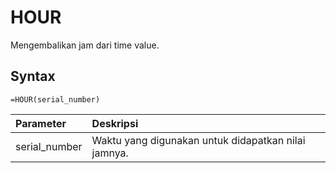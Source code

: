 # HOUR

Mengembalikan jam dari time value.

## Syntax

```text
=HOUR(serial_number)
```

| Parameter | Deskripsi |
| :--- | :--- |
| serial\_number | Waktu yang digunakan untuk didapatkan nilai jamnya. |

